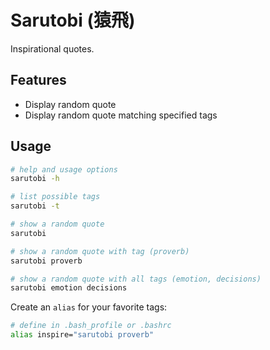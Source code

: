 # Sarutobi (猿飛)

Inspirational quotes.

## Features

* Display random quote
* Display random quote matching specified tags

## Usage
```bash
# help and usage options
sarutobi -h
```

```bash
# list possible tags
sarutobi -t
```

```bash
# show a random quote
sarutobi
```

```bash
# show a random quote with tag (proverb)
sarutobi proverb
```

```bash
# show a random quote with all tags (emotion, decisions)
sarutobi emotion decisions
```

Create an `alias` for your favorite tags:
```bash
# define in .bash_profile or .bashrc
alias inspire="sarutobi proverb"
```
